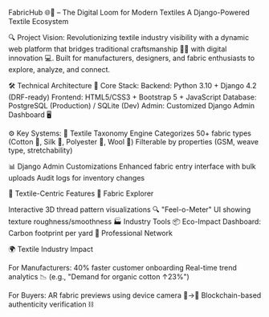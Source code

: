 FabricHub 🌐🧵 – The Digital Loom for Modern Textiles
A Django-Powered Textile Ecosystem

🔍 Project Vision:
Revolutionizing textile industry visibility with a dynamic web platform that bridges 
traditional craftsmanship 🧑‍🔧 
with digital innovation 💻. 
Built for manufacturers, designers, and fabric enthusiasts to explore, analyze, and connect.


🛠️ Technical Architecture
🧩 Core Stack:
Backend: Python 3.10 + Django 4.2 (DRF-ready)
Frontend: HTML5/CSS3 + Bootstrap 5 + JavaScript
Database: PostgreSQL (Production) / SQLite (Dev)
Admin: Customized Django Admin Dashboard 🖥️


⚙️ Key Systems:
🧶 Textile Taxonomy Engine
Categorizes 50+ fabric types (Cotton 🧦, Silk 👘, Polyester 🧪, Wool 🐑)
Filterable by properties (GSM, weave type, stretchability)


📊 Django Admin Customizations
Enhanced fabric entry interface with bulk uploads
Audit logs for inventory changes

🎨 Textile-Centric Features
🧵 Fabric Explorer

Interactive 3D thread pattern visualizations 🔍
"Feel-o-Meter" UI showing texture roughness/smoothness
🏭 Industry Tools
📦 Eco-Impact Dashboard: Carbon footprint per yard
👔 Professional Network

🌍 Textile Industry Impact

For Manufacturers:
40% faster customer onboarding
Real-time trend analytics 📉 (e.g., "Demand for organic cotton ↑23%")

For Buyers:
AR fabric previews using device camera 📱→👗
Blockchain-based authenticity verification ⛓️
